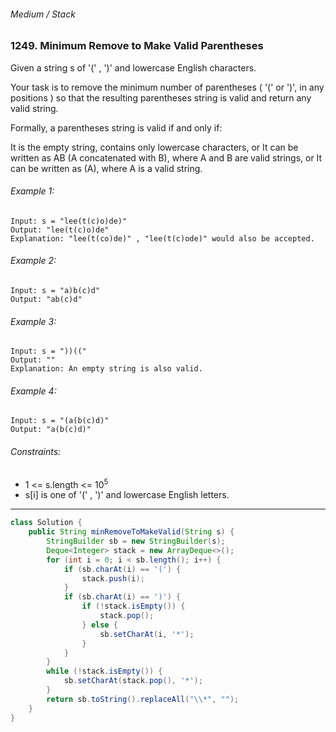 ###### Medium / Stack

### 1249. Minimum Remove to Make Valid Parentheses

Given a string s of '(' , ')' and lowercase English characters. 

Your task is to remove the minimum number of parentheses ( '(' or ')', in any positions ) so that the resulting parentheses string is valid and return any valid string.

Formally, a parentheses string is valid if and only if:

It is the empty string, contains only lowercase characters, or
It can be written as AB (A concatenated with B), where A and B are valid strings, or
It can be written as (A), where A is a valid string.
 

###### Example 1:
```
Input: s = "lee(t(c)o)de)"
Output: "lee(t(c)o)de"
Explanation: "lee(t(co)de)" , "lee(t(c)ode)" would also be accepted.
```
###### Example 2:
```
Input: s = "a)b(c)d"
Output: "ab(c)d"
```
###### Example 3:
```
Input: s = "))(("
Output: ""
Explanation: An empty string is also valid.
```
###### Example 4:
```
Input: s = "(a(b(c)d)"
Output: "a(b(c)d)"
```

###### Constraints:

- 1 <= s.length <= 10<sup>5</sup>
- s[i] is one of  '(' , ')' and lowercase English letters.

***

```java
class Solution {
    public String minRemoveToMakeValid(String s) {
        StringBuilder sb = new StringBuilder(s);
        Deque<Integer> stack = new ArrayDeque<>();
        for (int i = 0; i < sb.length(); i++) {
            if (sb.charAt(i) == '(') {
                stack.push(i);
            }
            if (sb.charAt(i) == ')') {
                if (!stack.isEmpty()) {
                    stack.pop();
                } else {
                    sb.setCharAt(i, '*');  
                }
            }
        }
        while (!stack.isEmpty()) {
            sb.setCharAt(stack.pop(), '*');
        }
        return sb.toString().replaceAll("\\*", "");
    }
}
```
